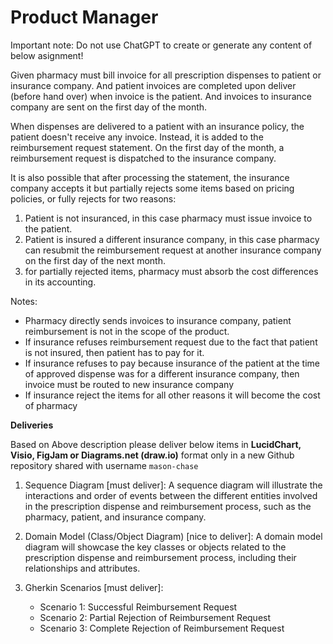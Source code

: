 # Product Manager

Important note: Do not use ChatGPT to create or generate any content of below asignment!

Given pharmacy must bill invoice for all prescription dispenses to patient or insurance company.
And patient invoices are completed upon deliver (before hand over) when invoice is the patient.
And invoices to insurance company are sent on the first day of the month.

When dispenses are delivered to a patient with an insurance policy, the patient doesn't receive any invoice. Instead, it is added to the reimbursement request statement.
On the first day of the month, a reimbursement request is dispatched to the insurance company.

It is also possible that after processing the statement, the insurance company accepts it but partially rejects some items based on pricing policies, or fully rejects for two reasons:
1. Patient is not insuranced, in this case pharmacy must issue invoice to the patient.
2. Patient is insured a different insurance company, in this case pharmacy can resubmit the reimbursement request at another insurance company on the first day of the next month. 
3. for partially rejected items, pharmacy must absorb the cost differences in its accounting.

Notes:

- Pharmacy directly sends invoices to insurance company, patient reimbursement is not in the scope of the product.
- If insurance refuses reimbursement request due to the fact that patient is not insured, then patient has to pay for it.
- If insurance refuses to pay because insurance of the patient at the time of approved dispense was for a different insurance company, then invoice must be routed to new insurance company
- If insurance reject the items for all other reasons it will become the cost of pharmacy

**Deliveries**

Based on Above description please deliver below items in **LucidChart, Visio, FigJam or Diagrams.net (draw.io)** format only in a new Github repository shared with username `mason-chase`

1. Sequence Diagram [must deliver]:
   A sequence diagram will illustrate the interactions and order of events between the different entities involved in the prescription dispense and reimbursement process, such as the pharmacy, patient, and insurance company.

2. Domain Model (Class/Object Diagram) [nice to deliver]:
   A domain model diagram will showcase the key classes or objects related to the prescription dispense and reimbursement process, including their relationships and attributes.

3. Gherkin Scenarios [must deliver]:
   - Scenario 1: Successful Reimbursement Request
   - Scenario 2: Partial Rejection of Reimbursement Request
   - Scenario 3: Complete Rejection of Reimbursement Request

